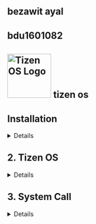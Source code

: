 
## bezawit ayal
## bdu1601082
## <img src="https://images.openai.com/thumbnails/740d12d198af435804083a6cbf5cd482.jpeg" alt="Tizen OS Logo" width="100"> tizen os

## <!DOCTYPE html>
<html lang="en">
<head>
  <meta charset="UTF-8">
  <meta name="viewport" content="width=device-width, initial-scale=1.0">
 
</head>
<body>

  <section id="installation">
    <h2> Installation</h2>
    <details><p><h2>installation </h2>
The installation process for Tizen OS primarily involves installing Tizen Studio, the dedicated development environment, and then installing the necessary tools and SDKs within it. You can also install Tizen SDK through Visual Studio. For Samsung TVs, you may need to install third-party apps using USB or by enabling developer mode and allowing installation from unknown sources. </p>
<p>The installer has been renewed to provide a better user experience and show the unique Tizen philosophy. Using the new installer, you can now install the basic platform and the useful tools with a few clicks.</p>

     <p>  You can use either the GUI or the CLI version of the installer.</p>

 <p>Using the GUI Installer</p>

To install Tizen Studio:
<li> Search Tizen Studio installer </li>
<li>Down load 64 bit</li>
<li> Wait for fiile downloading  ends </li>
<li> Open the file </li>
<li>Accept the software license.</li>
<li>The license contains important legal notices for using Tizen Studio. Read it fully, and click Accept only if you agree with the license statement</li>
<li> And then click Install </li>
<li>Wait  until installation is done </li>
<li> Click Finish and close the installer:</li>
 <li>Package Manager is  launched  automatically </li>
      <li>Click  Install on latest version (9.0) and accept  the Package Manager license agreement </li>
      <li>Wait for your installation is finished :
      </li>
     </details></p>
   
  </section>

  <section id="tizen">
    <h2>2. Tizen OS</h2>
    <p><details>
     <h2> Introduction </h2>
Tizen is an open source Linux based operating system.It is primarily developed by Samsung electronics and supported by Linux Foundation.</p>
 <p>tizen is device powered by tizen can provide seamless connectivity to tizen developers and device users among various device type.</p>
<li> Tizen designed for diverse device are getting smarter and more connected  </li>
<li> It supports both headed and headless product </li>
<li> It improves security measures that protect users information and risks like loading un trusted software </li>
<li> It allows developers creat customised apps that use wide range of device feature </li>
<li> It is based on the Linux kernel  and designed to provide smooth and efficient user experiences </li>
<li>  is designed to power a wide variety of devices, from smartphones and tablets to smart TVs and wearables, as well as Internet of Things (IoT). </li>
<li> It’s developed by the Tizen Association, which includes major players like Samsung and Intel.</li>
<li>  The goal of Tizen is to create a versatile and adaptable platform that caters to the needs of both manufacturers and developers.</li>
<li> At its core, Tizen aims to unify the experience across different types of devices, making it easier for users to navigate and enjoy their technology. </li>
<li> It  focuses on simplicity and user-friendliness.</li>
<li>  Tizen strives to provide a seamless experience, no matter what device you’re using.</li>

<h2>History of tizen</h2>

 <p>The journey of Tizen OS began in 2005 when Nokia developed a platform based on Debian GNU/Linux, which included the Maemo operating system and its accompanying Software Development Kit (SDK). </p>
 <p>In February 2010, Nokia and Intel Corporation announced a significant collaboration, merging the Maemo platform with Intel's Moblin, a "mobile Linux" initiative. This partnership resulted in the creation of MeeGo.</p>

 <p>However, in February 2011, Nokia shifted its focus by partnering with Microsoft to establish a global mobile ecosystem, opting to use the Windows Operating System for its devices. This decision left Intel without a major mobile hardware partner, ultimately leading to the abandonment of MeeGo in favor of a new project: Tizen.</p>

 <p>On February 25, 2013, Samsung made a pivotal announcement regarding its mobile strategy. The company decided to retire its Bada operating system (with "bada" meaning "ocean" in Korean) and merge its features and functionalities into Tizen. </p>

 <p>Today, Tizen is hosted by the Linux Foundation, with its development being fully open and guided by a technical team comprised of experts from both Intel and Samsung. This collaborative effort aims to create a versatile and adaptable platform that serves a wide range of devices, from smartphones to IoT </p>

<h2>Objective of Tizen OS </h2>

 <p>Tizen  provides an application framework based on JavaScript. JavaScript is strong especially in IoT devices, since it has enormous developer community support and a fast development cycle.</p>

 <p>1. Cross-Device Compatibility: To enable a seamless user experience across various device categories by providing a unified platform that allows applications to run on multiple devices without extensive modification.</p>

 <p>2. Developer Empowerment: To facilitate application development through support for multiple programming languages and frameworks, particularly emphasizing web technologies like HTML5, thereby encouraging innovation and creativity in app design.</p>

 <p>3. Modularity and Flexibility: To offer a modular architecture that allows manufacturers to customize the operating system according to their specific requirements and use cases, enhancing adaptability in different markets.</p>

 <p>4. Enhanced User Experience: To deliver an intuitive and responsive user interface that meets the needs of diverse users while ensuring accessibility and ease of use.</p>

 <p>5. Robust Security: To prioritize security through features such as sandboxing, secure boot, and regular updates, ensuring the protection of user data and maintaining trust in the platform.</p>

 <p>6. Ecosystem Growth: To foster a vibrant ecosystem of applications and services that enrich the user experience, encouraging developers to create and distribute innovative solutions through the Tizen Store.</p>

 <p>7. Support for Emerging Technologies: To adapt to the evolving landscape of technology by integrating support for new standards and innovations in areas such as IoT, artificial intelligence, and connectivity.</p>

 <p>8. Software Updates

For home appliance products, Tizen RT supports the proprietary software update mechanism developed by Samsung. As Tizen RT becomes an open source project, non-Samsung devices running Tizen RT require the software update service as well. To support non-Samsung devices, Tizen RT plans to support OMA lightweight M2M (LWM2M)-based FOTA in 2017. ARTIK Cloud already supports LWM2M.</p>

 <p>9. Fault Tolerance

IoT platforms face a challenge in the large-scale device management of deployed IoT devices. System reliability has become a key success factor for IoT platforms. If a critical bug in device drivers or other system components occurs, the whole system inevitably crashes in the case of a traditional monolithic kernel. A clear solution is needed to overcome this challenge; however, typical Tizen RT target devices have only an MPU (memory protection unit). Without an MMU (memory management unit), protecting the system from faults is much more difficult. To provide MPU-based fault isolation, Tizen RT pursues 4 approaches:

<li> Per-thread memory protection</li>

<li> Microkernel architecture</li>

<li> Self-healing</li>

<li> Live update</li></p>

 <p>Assuming the completion of all these features, Tizen RT can be safely protected from any kind of faults.</p> 
 For example, even though a network component encounters a critical error, this fault can be identified by memory protection and isolated by the microkernel architecture. The network component can be restarted by self-healing without any effect on the entire system. If that component is not self-healed eventually, it can be updated by live update through software updating.

 <p>10. Memory Protection

Tizen RT supports not only flat build, but also memory-protected build. The former can help to reduce the memory usage at the expense of memory vulnerability. The latter can be achieved at the cost of about 20~30% increase of memory usage. Which mode is more suitable for low-end IoT devices depends on the trade-off analysis, considering software requirements and hardware limitations.</p>

 <p>User/kernel space separation has already been achieved. The entire memory map is divided into user and kernel spaces. The kernel space is exclusively accessed by the kernel only. Any user tasks which illegally attempt to access this memory region raise an exception. In this mode, the kernel executes with privileged permissions while user threads execute with unprivileged, restricted permissions, as shown in the following figure. Per-thread memory protection is expected to be implemented in the first half of 2017.</p>

 <p>The user thread is executed in the unprivileged mode with restricted permissions. When multiple threads are running, the scheduler preempts the currently-running task and brings the new ready-to-run thread for execution. The stack/data region of thread A is protected from being written by thread B even after thread A is preempted by thread B. This per-thread protection can be realized by the MPU which stores and restores the MPU context of every thread at every context switch.</p>

 <h2> Software and hardware requirements of Tizen OS </h2>

 <p>The software and hardware requirements for Tizen OS can vary based on the specific version of Tizen and the type of device it is intended for (e.g., smartphones, smart TVs, wearables, IoT devices). Below are general guidelines for both software and hardware requirements:</p>

<h4>Software Requirements</h4>

 <p>1. Development Environment:

   <li> Tizen Studio: The official IDE for Tizen application development, which includes tools for building, debugging, and testing applications.</li>

   <li> Web Development Tools: Support for web technologies like HTML5, CSS, and JavaScript.</li>

   <li> Native Development Tools: C/C++ development tools for native applications.</li></p>

 <p>2. Supported APIs:

   • Tizen provides various APIs for accessing device features, including multimedia, sensors, networking, and more. Developers need to be familiar with these APIs based on the type of application they are building.</p>

 <p>3. Frameworks:

   • Support for various frameworks such as .NET, W3C APIs, and others depending on the target application type.
</p>
<h4>Hardware Requirements</h4>

 <p>1. Processor:

   <li> ARM-based processors (e.g., Cortex-A series) are commonly used in Tizen devices.</li>

   <li> x86 architecture is also supported in some cases, particularly for smart TVs and other devices.</li></p>

 <p>2. Memory:

   <li> Minimum RAM: Typically 512 MB or higher, depending on the device type.</li>

   <li> Recommended RAM: 1 GB or more for better performance, especially for smartphones and complex applications.</li></p>

 <p>3. Storage:

   <li> Minimum storage: At least 1 GB of internal storage is recommended for basic functionality.</li>

   <li> Additional storage may be required for applications, media files, and system updates.</li></p>

</p>4. Display:

   <li> Support for various display resolutions depending on the device category (e.g., HD for TVs, standard resolutions for wearables).</li></p>

</p>5. Connectivity:

   <li> Support for Wi-Fi, Bluetooth, and possibly cellular connectivity (for smartphones).
</li>
   <li> Ethernet support may be required for certain devices.</li></p>

 <p>6. Sensors and Interfaces (depending on the device):

   <li> Touchscreen capabilities for smartphones and wearables.</li>

   <li> Various sensors such as accelerometers, gyroscopes, heart rate monitors (for wearables), etc.</li></p>

 <p>7. Graphics:

   <li> GPU support may be required for rendering graphics-intensive applications, especially in smart TVs and gaming devices.</li>
</p>
Note

The specific requirements can vary significantly based on the intended use case of the Tizen OS device. Therefore, it's essential to refer to the official Tizen documentation for the particular version and device category you are interested in to obtain precise specifications.



<h4>Supported file system </h4>

1. ext4 (Fourth Extended File System)

• Overview: ext4 is a journaling file system that is widely used in Linux-based operating systems, including Tizen. It is an evolution of the earlier ext3 file system, providing improvements in performance, reliability, and scalability.

• Features:
  • Journaling: This feature helps protect data integrity by keeping a log of changes that will be made. In case of a crash or power failure, the system can recover more gracefully.

  • Support for Large Files: ext4 supports files larger than 2 TB and volumes up to 1 EB (exabyte), making it suitable for modern applications with large data requirements.

  • Performance Improvements: It includes features like delayed allocation and multiblock allocation, which enhance performance, especially with large files.

  • Backward Compatibility: ext4 is backward compatible with ext3 and ext2, allowing for easier upgrades.

Why it supports??

 Performance and Reliability: ext4 is a journaling file system, which means it provides better data integrity and recovery options. This is crucial for devices where reliability is paramount, such as smart TVs and home appliances. The performance enhancements over previous versions (like ext3) make it suitable for handling large applications and multimedia content.

• Support for Large Files: With the increasing size of media files (like 4K videos), ext4's ability to handle very large files makes it an ideal choice for modern applications that require substantial storage.

• Scalability: ext4 can support large volumes, which is essential for devices that may require extensive storage solutions without compromising performance.

• Backward Compatibility: By supporting ext3 and ext2, Tizen can easily upgrade existing systems without losing data or requiring complex migration processes.

2. FAT (File Allocation Table)

• Overview: FAT is one of the oldest file systems still in use today and is known for its simplicity and wide compatibility.

• Features:

  • Compatibility: FAT is supported by virtually all operating systems, making it ideal for removable media like USB flash drives and SD cards.

  • Simplicity: The structure of FAT is straightforward, which makes it easy to implement and manage.

  • Limitations: FAT32 (the most common version) has a maximum file size limit of 4 GB and volume size limit of 8 TB.

Why it supports??

• Simplicity and Compatibility: FAT's straightforward design allows for easy implementation across a wide range of devices. Its compatibility with nearly all operating systems makes it an excellent choice for removable media such as USB drives and SD cards, which are often used in Tizen-powered devices.

• Legacy Support: Many older devices and systems still rely on FAT, so supporting this file system ensures that Tizen can interact with a broader array of hardware and software environments, facilitating easier data transfer and sharing.

3. exFAT (Extended File Allocation Table)

• Overview: exFAT is an extension of the FAT file system designed to address the limitations of FAT32, particularly for flash drives and SD cards used in modern devices.

• Features:

  • Support for Large Files: exFAT can handle files larger than 4 GB, making it suitable for high-definition video files and large applications.

  • Optimized for Flash Memory: It is designed specifically for flash storage, reducing wear and improving performance on such devices.

  • Compatibility: Like FAT, exFAT is widely supported across different operating systems, including Windows and macOS, making it a good choice for external storage.

Use Cases in Tizen

• Smart TVs: Tizen OS is commonly used in smart TVs where ext4 is often utilized for the internal storage due to its performance and reliability.

• Wearables: Devices like smartwatches may use FAT or exFAT for external storage options to ensure compatibility with other devices.

• IoT Devices: In IoT applications, the choice of file system may depend on the specific requirements of the device, including storage capacity and data access patterns.

Why it supports??

• Handling Large Files: exFAT addresses the limitations of FAT32 by supporting files larger than 4 GB. This is increasingly important in today's digital landscape, where high-definition video and large applications are common.

• Optimized for Flash Storage: Given that many Tizen devices use flash memory (e.g., smartphones, smart TVs, wearables), exFAT is designed to work efficiently with such storage types, enhancing performance and longevity.

• Cross-Platform Compatibility: Like FAT, exFAT is widely recognized across different operating systems, making it suitable for external storage scenarios where users may need to move files between Tizen devices and other platforms like Windows or macOS

The combination of these file systems in Tizen OS allows it to cater to a wide range of devices and applications. The choice between ext4, FAT, and exFAT typically depends on factors such as performance needs, storage capacity, and compatibility requirements with other devices.

The selection of these file systems reflects Tizen OS's focus on flexibility, performance, reliability, and compatibility across various device types. By incorporating ext4 for internal storage needs and FAT/exFAT for external storage solutions, Tizen can effectively meet the demands of modern applications while ensuring ease of use for consumers. This multi-faceted approach allows Tizen to serve a diverse ecosystem of devices—from smart TVs to wearables—while maintaining robust performance and user-friendly features.

   <h2>advantage and disadvantage of Tizen OS </h2>

Advantages
Tizen OS offers several advantages that make it a compelling choice for various devices, including smart TVs, wearables, smartphones, and IoT devices. Here are some of the key advantages of Tizen OS:

1. Open Source Platform

Tizen is an open-source platform, allowing developers to customize the user interface and tailor the operating system to specific device requirements. 

   • Tizen is an open-source operating system, which means developers can access and modify the source code. This fosters innovation and allows for customization to meet specific needs.

2. Cross-Device Compatibility

   • Tizen supports a wide range of devices, including smart TVs, wearables, smartphones, and home appliances. This allows for a unified ecosystem where applications can be developed and run across multiple device types.

3. Rich Development Environment

   • Tizen Studio provides a robust set of tools for developers, including a comprehensive IDE, emulators, and debugging tools. It supports multiple programming languages such as HTML5, CSS, and JavaScript, making it accessible to web developers.

4. Performance and Efficiency

 • Tizen is designed to be lightweight and efficient, which helps in optimizing performance on devices with limited resources. This results in faster boot times and improved responsiveness.

5. User-Friendly Interface

Tizen is known for its intuitive and streamlined interface, making it easy to navigate and access various features and apps.

   • Tizen OS features a clean and intuitive user interface that enhances the user experience. Its design is adaptable to various screen sizes and resolutions, providing a consistent experience across devices.

6. Strong Support for Multimedia

   • Tizen has robust support for multimedia applications, including video playback, streaming services, and gaming. This makes it particularly appealing for smart TVs and media devices.

7. Security Features

   • Tizen incorporates advanced security features, such as a secure boot process and application sandboxing, which help protect user data and ensure the integrity of the operating system.

8. Integration with IoT

   • Tizen is well-suited for IoT applications, allowing seamless integration with various smart home devices and sensors. This makes it an excellent choice for smart appliances and connected environments.

9. Strong Backing from Industry Leaders

   • Tizen is backed by prominent companies like Samsung, which helps ensure ongoing development, support, and a strong ecosystem of applications and services.

10. Support for Multiple Connectivity Options

   • Tizen supports various connectivity options such as Wi-Fi, Bluetooth, NFC, and more, enabling devices to connect easily to networks and other devices.

11. Regular Updates and Community Support

   • Being an open-source platform with a vibrant developer community means that Tizen benefits from regular updates and improvements based on user feedback and contributions.

12. Customization for Manufacturers

   • Device manufacturers can customize Tizen OS to suit their branding and specific use cases, allowing for differentiation in a competitive market.

Lightweight and efficient:
Tizen is designed to be lightweight, consuming less battery and resources compared to other operating systems like Android. 

Focus on core tasks:
On mobile devices, Tizen prioritizes a simplified experience, focusing on essential tasks like messaging, navigation, music, and fitness tracking. 

Samsung ecosystem integration:
Tizen seamlessly integrates with other Samsung devices and services, offering a cohesive user experience within the Samsung ecosystem. 

Supports popular streaming services:
Tizen supports major streaming platforms like Netflix, Amazon Prime Video, and Hulu. 

Seamless smartphone casting:
Tizen offers seamless smartphone casting capabilities, allowing users to easily cast content from their mobile devices to the smart TV. 

Disadvantages 
While Tizen OS has several advantages, it also comes with its own set of disadvantages. Here are some of the key drawbacks:

1. Limited App Ecosystem

While Tizen has its own app store, the selection of apps and games is smaller compared to the Google Play Store on Android TV. 

   • Compared to more established operating systems like Android and iOS, Tizen has a smaller app ecosystem. This can limit the availability of popular applications and services, which may deter users.

2. Fragmentation Issues

   • The wide range of devices that support Tizen can lead to fragmentation. Different versions of the OS may be used across devices, making it challenging for developers to create applications that work seamlessly on all devices.

3. Less Developer Interest

   • Due to its smaller market share and user base, Tizen may attract less interest from developers compared to more popular platforms. This can result in fewer resources dedicated to creating and maintaining applications.

4. Compatibility Challenges

   • Some applications or features available on other operating systems may not be compatible with Tizen. This can limit user experience and functionality for those transitioning from other platforms.

5. Limited Market Penetration

   • Tizen OS is primarily used in Samsung devices and some IoT products. This limited market penetration can restrict its growth and visibility compared to more widely adopted operating systems.

6. User Interface Limitations

   • While Tizen has a user-friendly interface, some users may find it less intuitive or visually appealing compared to competitors like Android TV or Apple TV, which could affect user satisfaction.

7. Performance Variability

   • The performance of Tizen OS can vary significantly depending on the hardware it runs on. Devices with lower specifications may experience sluggishness or lag, impacting the overall user experience.

8. Dependence on Samsung

   • Since Samsung is the primary supporter and developer of Tizen, the platform's future is closely tied to the company's strategy. Any changes in Samsung's direction could impact the development and support for Tizen.

9. Security Concerns

   <li> Although Tizen has security features, its open-source nature can also pose risks if vulnerabilities are discovered and not addressed promptly. Additionally, the smaller community may lead to slower responses to security threats.</li>

10. Learning Curve for Developers

   <li> While Tizen Studio is a robust development environment, developers unfamiliar with the platform may face a learning curve, particularly if they are more accustomed to mainstream operating systems.</li>

11. Limited Global Support

   <li> Support for Tizen varies by region, and users in certain areas may find it difficult to get help or resources related to the OS.</li>

12. Market Perception

   <li> Tizen may not have the same brand recognition or positive perception as more established operating systems, which can affect user trust and willingness to adopt devices running Tizen.</li>

Less flexibility and customization options:
Tizen may not offer the same level of flexibility and customization options as Android or other competing operating systems. 

Documentation and support limitations:
Some users have reported that the documentation for Tizen can be lacking in certain areas, and customer support may not be as readily available. 

Potential for slower performance on older devices:
Some older devices running Tizen may experience performance issues compared to newer devices or those running other operating systems. 

Not as widely adopted as other OS:
Tizen is not as widely adopted as other operating systems like Android or iOS, which may lead to a smaller developer community and fewer third-party apps

  <li> Conclusion </li>

In conclusion, while Tizen OS offers several advantages, such as a lightweight design, flexibility for various devices, and strong integration with Samsung products, it also faces notable challenges that can impact its adoption and usability. The limited app ecosystem, fragmentation issues, and reduced developer interest hinder its competitiveness against more established platforms like Android and iOS. Additionally, concerns regarding compatibility, performance variability, and market penetration further complicate its position in the tech landscape.

For consumers and developers alike, understanding these disadvantages is essential when considering Tizen OS for their devices or applications. As the technology landscape continues to evolve, Tizen's future will largely depend on how effectively it can address these challenges, expand its ecosystem, and enhance user experience while remaining aligned with Samsung's strategic vision. Ultimately, while Tizen has potential, it must overcome significant hurdles to realize widespread acceptance and success in a crowded market.

  Recommendation

Tizen OS is an open-source operating system based on the Linux kernel, primarily designed for a variety of devices, including smart TVs, wearables, and IoT devices. Here are some key points and recommendations regarding Tizen OS:

Key Features of Tizen OS:

1. Cross-Device Compatibility: Tizen is designed to work across various devices, making it versatile for developers targeting multiple platforms.

2. Lightweight and Efficient: Tizen is optimized for performance, making it suitable for devices with limited resources, such as smartwatches and low-end TVs.

3. HTML5 Support: Tizen supports HTML5, allowing developers to create web applications that can run seamlessly on Tizen devices.

4. Strong Security: The OS has built-in security features, which are crucial for IoT devices that may be vulnerable to attacks.

5. Developer Tools: Tizen provides a comprehensive set of development tools, including the Tizen Studio IDE, which supports a range of programming languages and frameworks.

Recommendations for Using Tizen OS:

1. For Developers:

   <li> Explore Tizen Studio: Familiarize yourself with Tizen Studio for application development. It offers emulators, debugging tools, and a wide range of samples.</li>

   <li> Utilize the Tizen Web APIs: Make use of the extensive APIs provided by Tizen for accessing device capabilities like sensors, notifications, and multimedia.</li>
   <li>Join the Community: Engage with the Tizen developer community through forums and events to share knowledge and get support.</li>

2. For Consumers:

   <li>Smart TVs: If you're considering a smart TV, look for models that run Tizen OS, as they often offer a user-friendly interface and access to popular streaming services.</li>

   <li>Wearables: Explore smartwatches running Tizen OS, such as those from Samsung's Galaxy Watch series, which provide a good balance of functionality and battery life.</li>

3. For Businesses:

  <li> IoT Solutions: Consider using Tizen for IoT applications due to its lightweight nature and security features. It can be particularly effective in smart home or industrial applications.</li>

   <li>Custom Applications: If you are developing custom applications for specific devices (like kiosks or digital signage), Tizen's flexibility allows for tailored solutions.</li>

<li>Tizen OS is a robust platform suitable for various applications, especially in the smart device ecosystem. Whether you are a developer looking to create new applications or a consumer interested in smart technology, Tizen offers numerous advantages worth exploring.</li>

 Vertualizatin in modern OS 

What is Virtualization?

<li>Think of virtualization like having a magic box that allows you to create multiple smaller boxes inside it. Each of these smaller boxes can run its own operating system and applications, just like having different computers, but they all share the same physical hardware. This technology helps us make the most out of our computers without needing a bunch of separate machines.</li>

Why Use Virtualization?

<li>Better Use of Resources: Imagine you have a big pizza (your physical computer) and you want to share it with friends (the virtual machines). Instead of everyone getting their own pizza (separate computers), you cut it into slices (virtual machines) so everyone can enjoy it without wasting food.</li>

<li>Safety and Isolation: Each virtual machine is like a separate room in a house. If one room gets messy (like an application crashes), it doesn’t spill over into the other rooms. This keeps everything running smoothly and securely.</li>

<li>Easily Expandable: If you suddenly need more space for guests (more applications or users), you can easily build another room without needing to buy a new house. Similarly, you can create new virtual machines quickly as your needs grow.</li>

<li>Cost Savings: By using virtualization, you’re not buying multiple houses (computers) but rather making better use of your existing one. This saves money on hardware, electricity, and maintenance.</li>

<li>Safe Testing Environment: If you want to try out a new recipe (application), you can do it in one of those smaller boxes without messing up your main kitchen (main system). This way, you can experiment without any risk.</li>

<li>Easy Recovery: If something goes wrong, like a storm damaging your house, having those smaller boxes means you can quickly move them to a safe place or restore them easily without losing everything.</li>

How Does It Work?

<li>The Hypervisor: Think of this as the magic that makes everything possible. It sits between your physical hardware (the big pizza) and the virtual machines (the slices). It decides how much of the pizza each slice gets and makes sure they all get what they need.</li>

<li>Virtual Machines: These are your smaller boxes or slices of pizza, each with its own setup. They can run different operating systems and applications, just like how you might have different flavors of pizza.</li>

<li>Guest Operating Systems: Each virtual machine can have its own flavor—Windows, Linux, etc.—allowing you to use whatever suits your needs best.

 <li>Resource Management: The hypervisor is like a good host at a party, making sure everyone has enough to eat and drink. It allocates resources like CPU and memory to each virtual machine based on what they need at any given time.</li>

<li>Management Tools: These are like the party planners who help you keep track of everything—ensuring that all your virtual machines are running smoothly and that you can easily set up or shut down as needed.</li>

<li>Virtualization is like having a smart way to make the most out of your computing resources. It allows you to run multiple systems on one machine, providing flexibility, safety, and efficiency. Whether for business or personal use, virtualization helps us do more with less, making our digital lives easier and more productive!</li></p>
    <ul>
      <li>Web and native application support</li>
      <li>Lightweight and fast</li>
      <li>Great for IoT devices</li>
    </ul></pre></details>
  </section>

  <section id="systemcall">
    <h2>3. System Call</h2>
    <p>
      <details><h3>lstat() system call</h3>

lstat() function will control all the system status and returns the information about a special link called a symbolic link. stat() & fstat() function gives the information about the particular file, but the lstat() function refers to a link which points the particular file.

Syntax

The syntax of lstat() function is –
int lstat(const char *path, struct stat *buf);
Here inside the lstat() function, we will pass two parameters as an argument.

The first parameter of the function is a path that gives information about its identification and the probable or actual source of the file.

Another parameter is buff which gives information about the address to the stat structure. This stat structure holds all the updated information about the particular file, which is pointed by the *buf pointer.

The Structure of lstat() Function</p>

        <p>The system called lstat() function returns a structure called stat structure. The data members of that stat structure are:</p>

<li> st_mode: the file permissions and file type information.
</li>
<li>st_ino: Information about the inode.</li>

<li>st_dev: the device name.</li>

<li> st_uid: getting the identification of the source file.</li>

<li> st_gid: getting the group of identification of the source file</li>

<li>st_size: the size of the file.</li>

<li> st_atime: mentioning the last time of the used file.</li>

<li>st_ctime: mentioning the time of changing the metadata of the file. Example: file name change.</li>

<li>st_mtime: mentioning the time to change the content of the file.</li>

<li> st_nlink: mentioning the number of the directory entry.</li>

<li>st_blocks: counting the number of used blocks (512 bytes).</li></p>
  
      <p>Macros
        The lstat() function has stast struction, which contains several types of macros. These macros help the lstat() function to recognize the type of files. The name of these macros is:</p>
 <p>• S_ISBLK(): test for a block special file.

• S_ISCHR(): examine if the file is a character device file.

• S_ISDIR(): file type is a directory.

• S_ISFIFO(): inspection related to pipe in the system.

• S_ISREG(): examine the commonly used file.

• S_ISLINK(): examine the soft link.

• S_ISSOCK(): examine if the file is a socket.</p>

        <p>The lstat() function in Unix-like operating systems is used to retrieve information about a file or a symbolic link. Unlike stat(), which follows symbolic links, lstat() returns information about the link itself.</p>

 <p>1. Include Headers: We include <stdio.h> for input/output functions, <stdlib.h> for general utilities, <sys/stat.h> for the stat structure and lstat() function, and <unistd.h> for POSIX operating system API.

2. Check Arguments: The program expects one argument (the filename). If not provided, it prints usage instructions and exits.

3. Call lstat(): The lstat() function is called with the filename and a pointer to a struct stat. If it fails, it prints an error message using perror().

4. Print Information: If successful, it prints various attributes of the file, including size, number of links, inode number, and file type.

5. File Type Determination: The program uses macros like S_ISREG, S_ISDIR, etc., to determine the type of file.

Compilation and Execution
To compile and run this program, save it as lstat_example.c and use the following commands in your terminal:

gcc -o lstat_example lstat_example.c
./lstat_example <filename>

Replace <filename> with the path to a file or symbolic link you want to examine.

Make sure you have the appropriate permissions to access the file or symbolic link you're querying with lstat().
lstat() system call

    </p>
    </ul>
  </section>

</body>
</html>
